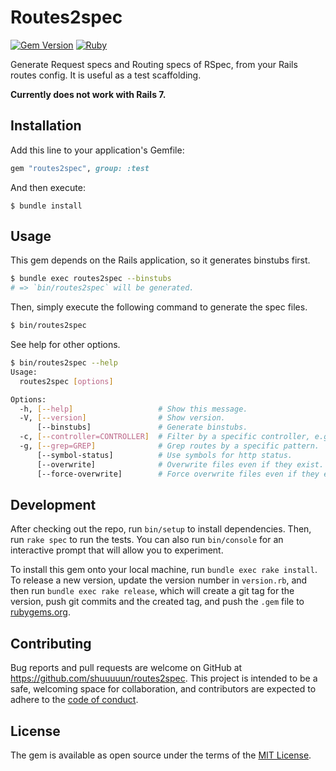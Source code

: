 # Routes2spec

[![Gem Version](https://badge.fury.io/rb/routes2spec.svg)](https://badge.fury.io/rb/routes2spec)
[![Ruby](https://github.com/shuuuuun/routes2spec/actions/workflows/main.yml/badge.svg)](https://github.com/shuuuuun/routes2spec/actions/workflows/main.yml)

Generate Request specs and Routing specs of RSpec, from your Rails routes config.
It is useful as a test scaffolding.

**Currently does not work with Rails 7.**

## Installation

Add this line to your application's Gemfile:

```ruby
gem "routes2spec", group: :test
```

And then execute:

    $ bundle install

## Usage

This gem depends on the Rails application, so it generates binstubs first.
```sh
$ bundle exec routes2spec --binstubs
# => `bin/routes2spec` will be generated.
```

Then, simply execute the following command to generate the spec files.
```sh
$ bin/routes2spec
```

See help for other options.
```sh
$ bin/routes2spec --help
Usage:
  routes2spec [options]

Options:
  -h, [--help]                   # Show this message.
  -V, [--version]                # Show version.
      [--binstubs]               # Generate binstubs.
  -c, [--controller=CONTROLLER]  # Filter by a specific controller, e.g. PostsController or Admin::PostsController.
  -g, [--grep=GREP]              # Grep routes by a specific pattern.
      [--symbol-status]          # Use symbols for http status.
      [--overwrite]              # Overwrite files even if they exist.
      [--force-overwrite]        # Force overwrite files even if they exist.
```

## Development

After checking out the repo, run `bin/setup` to install dependencies. Then, run `rake spec` to run the tests. You can also run `bin/console` for an interactive prompt that will allow you to experiment.

To install this gem onto your local machine, run `bundle exec rake install`. To release a new version, update the version number in `version.rb`, and then run `bundle exec rake release`, which will create a git tag for the version, push git commits and the created tag, and push the `.gem` file to [rubygems.org](https://rubygems.org).

## Contributing

Bug reports and pull requests are welcome on GitHub at https://github.com/shuuuuun/routes2spec. This project is intended to be a safe, welcoming space for collaboration, and contributors are expected to adhere to the [code of conduct](https://github.com/shuuuuun/routes2spec/blob/main/CODE_OF_CONDUCT.md).

## License

The gem is available as open source under the terms of the [MIT License](https://opensource.org/licenses/MIT).
